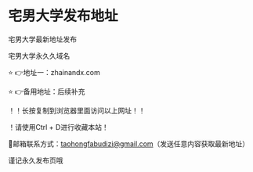 # 宅男大学发布地址
宅男大学最新地址发布 

宅男大学永久久域名 

⭐️ 👉地址一：zhainandx.com

⭐️ 👉备用地址：后续补充

！️！️长按复制到浏览器里面访问以上网址！️！️ 

！️请使用Ctrl + D进行收藏本站！

📧邮箱联系方式：taohongfabudizi@gmail.com（发送任意内容获取最新地址）

谨记永久发布页哦
